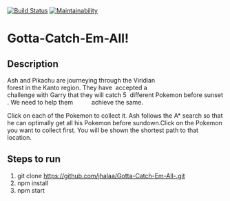 [![Build Status](https://travis-ci.org/jhalaa/Gotta-Catch-Em-All-.svg?branch=master)](https://travis-ci.org/jhalaa/Gotta-Catch-Em-All-)
[![Maintainability](https://api.codeclimate.com/v1/badges/b213247c16bc35f47205/maintainability)](https://codeclimate.com/github/jhalaa/Gotta-Catch-Em-All-/maintainability)


# Gotta-Catch-Em-All!

## Description
Ash and Pikachu are journeying through the Viridian forest in the Kanto region. They have  accepted a       challenge with Garry that they will catch 5  different Pokemon before sunset. We need to help them            achieve the same.

Click on each of the Pokemon to collect it. Ash follows the A* search so that he can optimally get all his Pokemon before sundown.Click on the Pokemon you want to collect first. You will be shown the shortest path to that location.

## Steps to run
1) git clone https://github.com/jhalaa/Gotta-Catch-Em-All-.git
2) npm install
3) npm start
